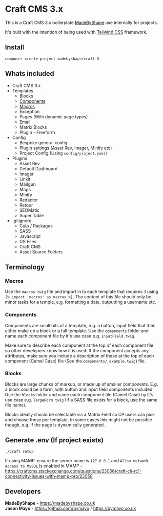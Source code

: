 # Craft CMS 3.x

This is a Craft CMS 3.x boilerplate [MadeByShape](https://madebyshape.co.uk) use internally for projects. 

It's built with the intention of being used with [Tailwind CSS](https://github.com/madebyshape/tailwind-css) framework.

## Install

`composer create-project madebyshape/craft-3`

## Whats included

- Craft CMS 3.x
- Templates
   - [Blocks](https://github.com/madebyshape/craft-3#blocks)
   - [Components](https://github.com/madebyshape/craft-3#components)
   - [Macros](https://github.com/madebyshape/craft-3#macros)
   - Exception
   - Pages (With dynamic page types)
   - Email
   - Matrix Blocks
   - Plugin - Freeform
- Config
   - Bespoke general config
   - Plugin settings (Asset Rev, Imager, Minify etc)
   - Project Config (Using `config/project.yaml`)
- Plugins
   - Asset Rev
   - Default Dashboard
   - Imager
   - Linkit
   - Mailgun
   - Maps
   - Minify
   - Redactor
   - Retour
   - SEOMatic
   - Super Table
- .gitignore
   - Gulp / Packages
   - SASS
   - Javascript
   - OS Files
   - Craft CMS
   - Asset Source Folders

## Terminology

### Macros
Use the `macros.twig` file and import in to each template that requires it using `{% import 'macros' as macros %}`. The content of this file should only be minor tasks for a temple, e.g. formatting a date, outputting a username etc.

### Components
Components are small bits of a template, e.g. a button, input field that then either make up a block or a full template. Use the `components` folder and name each component file by it's use case e.g. `inputField.twig`.

Make sure to describe each component at the top of each component file so other developers know how it is used. If the component accepts any attributes, make sure you include a description of these at the top of each component (Camel Case) file (See the `components/_example.twig`) file.

### Blocks
Blocks are large chunks of markup, or made up of smaller components. E.g. a block could be a form, with button and input field components included. Use the `blocks` folder and name each component file (Camel Case) by it's use case e.g. `largeForm.twig` (If a SASS file exists for a block, use the same file name).

Blocks ideally should be selectable via a Matrix Field so CP users can pick and choose these per template. In some cases this might not be possible though, e.g. if the page is dynamically generated.

## Generate .env (If project exists)

`./craft setup`

If using MAMP, ensure the server name is `127.0.0.1` and `Allow network access to MySQL` is enabled in MAMP - https://craftcms.stackexchange.com/questions/23056/craft-cli-rc1-connectivity-issues-with-mamp-pro/23058

## Developers

**MadeByShape** - https://madebyshape.co.uk  
**Jason Mayo** - https://github.com/bymayo / https://bymayo.co.uk
